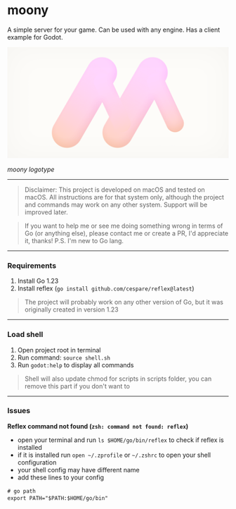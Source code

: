 # moony

A simple server for your game. Can be used with any engine. Has a client example for Godot.

![moony](assets/moony.png)

*moony logotype*

---

> Disclaimer: This project is developed on macOS and tested on macOS. All instructions are for that system only, although the project and commands may work on any other system. Support will be improved later.

> If you want to help me or see me doing something wrong in terms of Go (or anything else), please contact me or create a PR, I'd appreciate it, thanks! P.S. I'm new to Go lang.

--- 

### Requirements

1. Install Go 1.23
2. Install reflex (`go install github.com/cespare/reflex@latest`)

> The project will probably work on any other version of Go, but it was originally created in version 1.23

---

### Load shell

1. Open project root in terminal
2. Run command: `source shell.sh`
3. Run `godot:help` to display all commands

> Shell will also update chmod for scripts in scripts folder, you can remove this part if you don't want to

---

### Issues

**Reflex command not found (`zsh: command not found: reflex`)**

* open your terminal and run `ls $HOME/go/bin/reflex` to check if reflex is installed 
* if it is installed run `open ~/.zprofile` or `~/.zshrc` to open your shell configuration 
* your shell config may have different name
* add these lines to your config

```
# go path
export PATH="$PATH:$HOME/go/bin"
```
